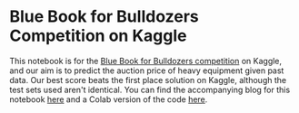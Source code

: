 # Blue Book for Bulldozers Competition on Kaggle

This notebook is for the [Blue Book for Bulldozers competition](https://www.kaggle.com/c/bluebook-for-bulldozers) on Kaggle, and our aim is to predict the auction price of heavy equipment given past data. Our best score beats the first place solution on Kaggle, although the test sets used aren't identical. You can find the accompanying blog for this notebook [here](https://medium.com/python-in-plain-english/blue-book-for-bulldozers-competition-part-1-basic-data-pre-processing-1248cd5d4214) and a Colab version of the code [here](https://colab.research.google.com/drive/1ksY7QO8CScISnEvNyj4_G2i27gKSEoLu?usp=sharing).
